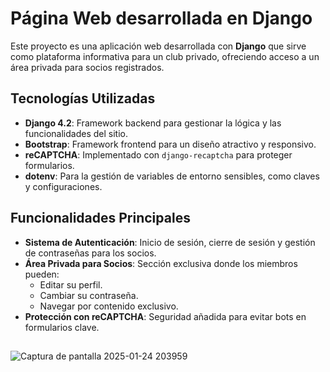 # Página Web desarrollada en Django
Este proyecto es una aplicación web desarrollada con **Django** que sirve como plataforma informativa para un club privado, ofreciendo acceso a un área privada para socios registrados.

## Tecnologías Utilizadas
- **Django 4.2**: Framework backend para gestionar la lógica y las funcionalidades del sitio.
- **Bootstrap**: Framework frontend para un diseño atractivo y responsivo.
- **reCAPTCHA**: Implementado con `django-recaptcha` para proteger formularios.
- **dotenv**: Para la gestión de variables de entorno sensibles, como claves y configuraciones.

## Funcionalidades Principales
- **Sistema de Autenticación**: Inicio de sesión, cierre de sesión y gestión de contraseñas para los socios.
- **Área Privada para Socios**: Sección exclusiva donde los miembros pueden:
  - Editar su perfil.
  - Cambiar su contraseña.
  - Navegar por contenido exclusivo.
- **Protección con reCAPTCHA**: Seguridad añadida para evitar bots en formularios clave.

##
![Captura de pantalla 2025-01-24 203959](https://github.com/user-attachments/assets/c94e47de-ff40-44bb-9e33-ea4f96b45cf5)
